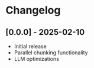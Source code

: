 # Changelog

## [0.0.0] - 2025-02-10
- Initial release
- Parallel chunking functionality
- LLM optimizations